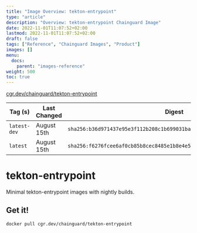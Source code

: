 ```yaml
---
title: "Image Overview: tekton-entrypoint"
type: "article"
description: "Overview: tekton-entrypoint Chainguard Image"
date: 2022-11-01T11:07:52+02:00
lastmod: 2022-11-01T11:07:52+02:00
draft: false
tags: ["Reference", "Chainguard Images", "Product"]
images: []
menu:
  docs:
    parent: "images-reference"
weight: 500
toc: true
---
```


[cgr.dev/chainguard/tekton-entrypoint](https://github.com/chainguard-images/images/tree/main/images/tekton-entrypoint)

| Tag (s)       | Last Changed | Digest                                                                    |
|---------------|--------------|---------------------------------------------------------------------------|
|  `latest-dev` | August 15th  | `sha256:b36d971437e95e3f112b208c1b699031ba61e9a99a2de453a72288e6a13301da` |
|  `latest`     | August 15th  | `sha256:f6276fcee6af0cb85b8cec8485e1b8e4e545883ab00616055d3c0f9bf0f1366f` |

# tekton-entrypoint

Minimal tekton-entrypoint images with nightly builds.

## Get it!

```shell
docker pull cgr.dev/chainguard/tekton-entrypoint
```
